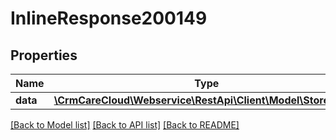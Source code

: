 # InlineResponse200149

## Properties
Name | Type | Description | Notes
------------ | ------------- | ------------- | -------------
**data** | [**\CrmCareCloud\Webservice\RestApi\Client\Model\StoreGroup**](StoreGroup.md) |  | [optional] 

[[Back to Model list]](../../README.md#documentation-for-models) [[Back to API list]](../../README.md#documentation-for-api-endpoints) [[Back to README]](../../README.md)

